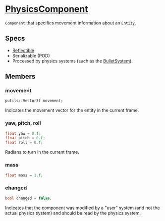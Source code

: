 # [PhysicsComponent](PhysicsComponent.hpp)

`Component` that specifies movement information about an `Entity`.

## Specs

* [Reflectible](https://github.com/phisko/putils/blob/master/reflection.md)
* Serializable (POD)
* Processed by physics systems (such as the [BulletSystem](../../systems/bullet/BulletSystem.md)).

## Members

### movement

```cpp
putils::Vector3f movement;
```
Indicates the movement vector for the entity in the current frame.

### yaw, pitch, roll

```cpp
float yaw = 0.f;
float pitch = 0.f;
float roll = 0.f;
```

Radians to turn in the current frame.

### mass

```cpp
float mass = 1.f;
```

### changed

```cpp
bool changed = false;
```
Indicates that the component was modified by a "user" system (and not the actual physics system) and should be read by the physics system.